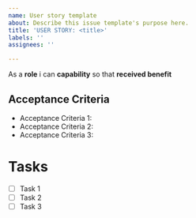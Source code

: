 ```yaml
---
name: User story template
about: Describe this issue template's purpose here.
title: 'USER STORY: <title>'
labels: ''
assignees: ''

---
```


As a **role** i can **capability** so that **received benefit**

## Acceptance Criteria
  <ul>
    <li>Acceptance Criteria 1:</li>
    <li>Acceptance Criteria 2:</li>
    <li>Acceptance Criteria 3:</li>
    
  </ul>
  
 # Tasks
  - [ ] Task 1
  - [ ] Task 2
  - [ ] Task 3
